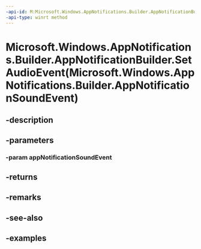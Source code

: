 ```yaml
---
-api-id: M:Microsoft.Windows.AppNotifications.Builder.AppNotificationBuilder.SetAudioEvent(Microsoft.Windows.AppNotifications.Builder.AppNotificationSoundEvent)
-api-type: winrt method
---
```


# Microsoft.Windows.AppNotifications.Builder.AppNotificationBuilder.SetAudioEvent(Microsoft.Windows.AppNotifications.Builder.AppNotificationSoundEvent)

<!--
public Microsoft.Windows.AppNotifications.Builder.AppNotificationBuilder SetAudioEvent (Microsoft.Windows.AppNotifications.Builder.AppNotificationSoundEvent appNotificationSoundEvent);
-->


## -description

## -parameters

### -param appNotificationSoundEvent

## -returns

## -remarks

## -see-also

## -examples



